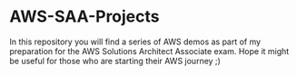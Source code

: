 # AWS-SAA-Projects
In this repository you will find a series of AWS demos as part of my preparation for the AWS Solutions Architect Associate exam. Hope it might be useful for those who are starting their AWS journey ;)
